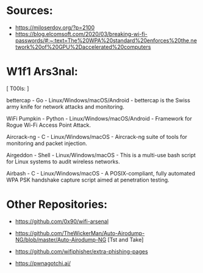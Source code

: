 
# Sources:

- https://miloserdov.org/?p=2100
- https://blog.elcomsoft.com/2020/03/breaking-wi-fi-passwords/#:~:text=The%20WPA%20standard%20enforces%20the,network%20of%20GPU%2Daccelerated%20computers

# W1f1 Ars3nal:

[ T00ls: ]

bettercap -	Go - Linux/Windows/macOS/Android -	bettercap is the Swiss army knife for network attacks and monitoring.

WiFi Pumpkin - Python - Linux/Windows/macOS/Android -	Framework for Rogue Wi-Fi Access Point Attack.

Aircrack-ng - C - Linux/Windows/macOS - Aircrack-ng suite of tools for monitoring and packet injection.

Airgeddon	- Shell -	Linux/Windows/macOS	- This is a multi-use bash script for Linux systems to audit wireless networks.

Airbash - C -	Linux/Windows/macOS - A POSIX-compliant, fully automated WPA PSK handshake capture script aimed at penetration testing.

# Other Repositories: 

- https://github.com/0x90/wifi-arsenal

- https://github.com/TheWickerMan/Auto-Airodump-NG/blob/master/Auto-Airodump-NG [Tst and Take]

- https://github.com/wifiphisher/extra-phishing-pages

- https://pwnagotchi.ai/
